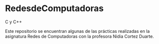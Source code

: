 # RedesdeComputadoras
C y C++

Este repositorio se encuentran algunas de las prácticas realizadas en la asignatura Redes de Computadoras con la profesora Nidia Cortez Duarte.
